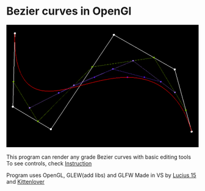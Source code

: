 # Bezier curves in OpenGl

![Programm](img/main.png)

This program can render any grade Bezier curves with basic editing tools  
To see controls, check [Instruction](Instruction.md)

Program uses OpenGL, GLEW(add libs) and GLFW
Made in VS by [Lucius 15](https://github.com/Lucius15) and [Kittenlover](https://github.com/Kittenlover229)

